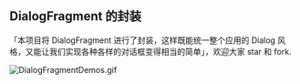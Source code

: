 ## DialogFragment 的封装

「本项目将 DialogFragment 进行了封装，这样既能统一整个应用的 Dialog 风格，又能让我们实现各种各样的对话框变得相当的简单」，欢迎大家 star 和 fork.

![DialogFragmentDemos.gif](http://upload-images.jianshu.io/upload_images/4334738-987d3051423eaf57.gif?imageMogr2/auto-orient/strip)
